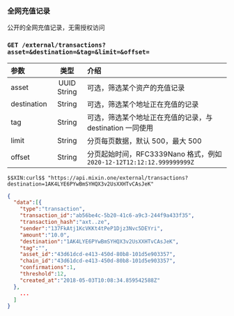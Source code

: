 ### 全网充值记录

公开的全网充值记录，无需授权访问

### `GET /external/transactions?asset=&destination=&tag=&limit=&offset=` 

| 参数 | 类型 | 介绍 |
| :----- | :----: | :---- |
| asset | UUID String | 可选，筛选某个资产的充值记录 |
| destination | String | 可选，筛选某个地址正在充值的记录 |
| tag | String | 可选，筛选某个地址正在充值的记录，与 destination 一同使用 |
| limit | String | 分页每页数据，默认 500，最大 500 |
| offset | String | 分页起始时间，RFC3339Nano 格式，例如 `2020-12-12T12:12:12.999999999Z` |

```
$$XIN:curl$$ "https://api.mixin.one/external/transactions?destination=1AK4LYE6PYwBmSYHQX3v2UsXXHTvCAsJeK"
```

```json
{
  "data":[{
    "type":"transaction",
    "transaction_id":"ab56be4c-5b20-41c6-a9c3-244f9a433f35",
    "transaction_hash":"axt..ze",
    "sender":"137FkAtj1KcVKKt4tPeP1Djz3Nvc5DEYri",
    "amount":"10.0",
    "destination":"1AK4LYE6PYwBmSYHQX3v2UsXXHTvCAsJeK",
    "tag":"",
    "asset_id":"43d61dcd-e413-450d-80b8-101d5e903357",
    "chain_id":"43d61dcd-e413-450d-80b8-101d5e903357",
    "confirmations":1,
    "threshold":12,
    "created_at":"2018-05-03T10:08:34.859542588Z"
  },
    ...
  ]
}
```